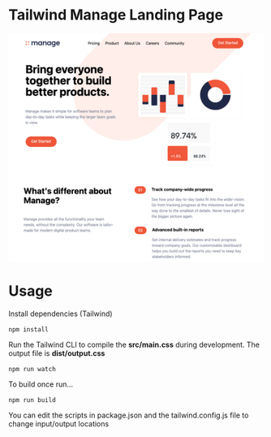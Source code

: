 # Tailwind Manage Landing Page

![Alt text](/images/screen.png?raw=true)

# Usage

Install dependencies (Tailwind)

```
npm install
```

Run the Tailwind CLI to compile the **src/main.css** during development. The output file is **dist/output.css**

```
npm run watch
```

To build once run...

```
npm run build
```

You can edit the scripts in package.json and the tailwind.config.js file to change input/output locations
